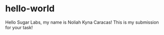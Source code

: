 # hello-world
Hello Sugar Labs, my name is Noliah Kyna Caracas! This is my submission for your task!
